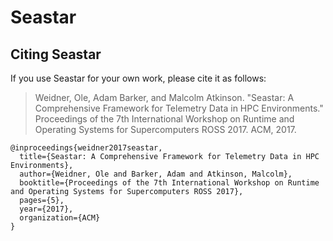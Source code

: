 # Seastar

## Citing Seastar

If you use Seastar for your own work, please cite it as follows:

> Weidner, Ole, Adam Barker, and Malcolm Atkinson. "Seastar: A Comprehensive Framework for Telemetry Data in HPC Environments." Proceedings of the 7th International Workshop on Runtime and Operating Systems for Supercomputers ROSS 2017. ACM, 2017.

    @inproceedings{weidner2017seastar,
      title={Seastar: A Comprehensive Framework for Telemetry Data in HPC Environments},
      author={Weidner, Ole and Barker, Adam and Atkinson, Malcolm},
      booktitle={Proceedings of the 7th International Workshop on Runtime and Operating Systems for Supercomputers ROSS 2017},
      pages={5},
      year={2017},
      organization={ACM}
    }
